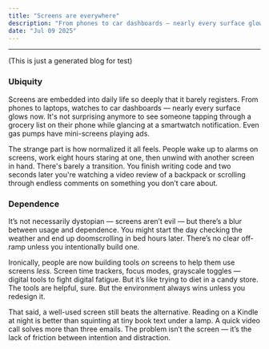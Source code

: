 ```yaml
---
title: "Screens are everywhere"
description: "From phones to car dashboards — nearly every surface glows now."
date: "Jul 09 2025"
---
```


---

(This is just a generated blog for test)

### Ubiquity

Screens are embedded into daily life so deeply that it barely registers. From phones to laptops, watches to car dashboards — nearly every surface glows now. It's not surprising anymore to see someone tapping through a grocery list on their phone while glancing at a smartwatch notification. Even gas pumps have mini-screens playing ads.

The strange part is how normalized it all feels. People wake up to alarms on screens, work eight hours staring at one, then unwind with another screen in hand. There's barely a transition. You finish writing code and two seconds later you're watching a video review of a backpack or scrolling through endless comments on something you don’t care about.

### Dependence

It’s not necessarily dystopian — screens aren’t evil — but there’s a blur between usage and dependence. You might start the day checking the weather and end up doomscrolling in bed hours later. There’s no clear off-ramp unless you intentionally build one.

Ironically, people are now building tools _on_ screens to help them use screens _less_. Screen time trackers, focus modes, grayscale toggles — digital tools to fight digital fatigue. But it’s like trying to diet in a candy store. The tools are helpful, sure. But the environment always wins unless you redesign it.

That said, a well-used screen still beats the alternative. Reading on a Kindle at night is better than squinting at tiny book text under a lamp. A quick video call solves more than three emails. The problem isn’t the screen — it’s the lack of friction between intention and distraction.
